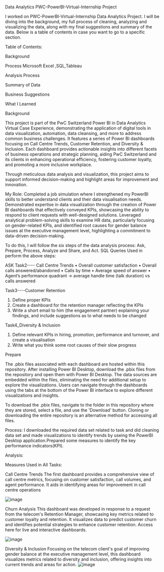 # 
Data Analytics PWC-PowerBI-Virtual-Internship Project

I worked on PWC-PowerBI-Virtual-Internship Data Analytics Project. I will be diving into the background, my full process of cleaning, analyzing and visualizing the data, along with my final suggestions and summary of the data. Below is a table of contents in case you want to go to a specific section.

Table of Contents:

Background

Process Microsoft Excel ,SQL,Tableau

Analysis Process

Summary of Data

Business Suggestions

What I Learned




Background

This project is part of the PwC Switzerland Power BI in Data Analytics Virtual Case Experience, demonstrating the application of digital tools in data visualization, automation, data cleansing, and more to address common business challenges. It features a series of Power BI dashboards focusing on Call Centre Trends, Customer Retention, and Diversity & Inclusion. Each dashboard provides actionable insights into different facets of business operations and strategic planning, aiding PwC Switzerland and its clients in enhancing operational efficiency, fostering customer loyalty, and promoting a more inclusive workplace.

Through meticulous data analysis and visualization, this project aims to support informed decision-making and highlight areas for improvement and innovation.



 

My Role: Completed a job simulation where I strengthened my PowerBI skills to better understand clients and their data visualisation needs.
Demonstrated expertise in data visualization through the creation of Power BI dashboards that effectively conveyed KPIs, showcasing the ability to respond to client requests with well-designed solutions.
Leveraged analytical problem-solving skills to examine HR data, particularly focusing on gender-related KPIs, and identified root causes for gender balance issues at the executive management level, highlighting a commitment to data-driven decision-making.
 

To do this, I will follow the six steps of the data analysis process: Ask, Prepare, Process, Analyze and Share, and Act. SQL Queries Used in perform the above steps:


ASK
Task2---- Call Centre Trends
•	Overall customer satisfaction
•	Overall calls answered/abandoned
•	Calls by time
•	Average speed of answer
•	Agent’s performance quadrant -> average handle time (talk duration) vs calls answered

Task3----Customer Retention


1.	Define proper KPIs
2.	Create a dashboard for the retention manager reflecting the KPIs
3.	Write a short email to him (the engagement partner) explaining your findings, and include suggestions as to what needs to be changed



Task4_Diversity & Inclusion

1.	Define relevant KPIs in hiring, promotion, performance and turnover, and create a visualisation
2.	Write what you think some root causes of their slow progress

   Prepare

   The .pbix files associated with each dashboard are hosted within this repository. After installing Power BI Desktop, download the .pbix files from the repository and open them with Power BI Desktop. The data sources are embedded within the files, eliminating the need for additional setup to explore the visualizations. Users can navigate through the dashboards using the tabs at the bottom of the Power BI interface to explore different visualizations and insights.

To download the .pbix files, navigate to the folder in this repository where they are stored, select a file, and use the 'Download' button. Cloning or downloading the entire repository is an alternative method for accessing all files.




Process:
I downloaded the required data set related to task and did cleaning data set and made visualizations to  identify trends by useing the PowerBI Desktop application.Prepared some measures to identify the key performance indicators(KPI).

Analysis:

Measures Used in All Tasks:



Call Centre Trends
The first dashboard provides a comprehensive view of call centre metrics, focusing on customer satisfaction, call volumes, and agent performance. It aids in identifying areas for improvement in call centre operations


![image](https://github.com/user-attachments/assets/7eeec2f7-bac8-4ea4-b12d-f3336e275433)




Churn Analysis
This dashboard was developed in response to a request from the telecom's Retention Manager, showcasing key metrics related to customer loyalty and retention. It visualizes data to predict customer churn and identifies potential strategies to enhance customer retention.
Access here for live and interactive dashboards.


![image](https://github.com/user-attachments/assets/93e7bc69-ca0c-4f3a-b690-ab7a2dfc3e65)


Diversity & Inclusion
Focusing on the telecom client's goal of improving gender balance at the executive management level, this dashboard visualizes metrics related to diversity and inclusion, offering insights into current trends and areas for action.
![image](https://github.com/user-attachments/assets/b028ab38-7626-44b1-bf9f-d7c1121a8752)
















